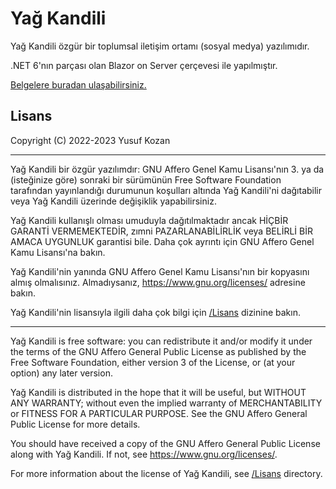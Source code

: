 # Yağ Kandili


Yağ Kandili özgür bir toplumsal iletişim ortamı (sosyal medya) yazılımıdır.

.NET 6'nın parçası olan Blazor on Server çerçevesi ile yapılmıştır.

[Belgelere buradan ulaşabilirsiniz.](/Belgeler)

## Lisans
Copyright (C) 2022-2023 Yusuf Kozan

---

Yağ Kandili bir özgür yazılımdır: GNU Affero Genel Kamu Lisansı'nın 3.
ya da (isteğinize göre) sonraki bir sürümünün Free Software Foundation
tarafından yayınlandığı durumunun koşulları altında Yağ Kandili'ni
dağıtabilir veya Yağ Kandili üzerinde değişiklik yapabilirsiniz.

Yağ Kandili kullanışlı olması umuduyla dağıtılmaktadır ancak HİÇBİR
GARANTİ VERMEMEKTEDİR, zımni PAZARLANABİLİRLİK veya BELİRLİ BİR
AMACA UYGUNLUK garantisi bile. Daha çok ayrıntı için GNU Affero
Genel Kamu Lisansı'na bakın.

Yağ Kandili'nin yanında GNU Affero Genel Kamu Lisansı'nın bir kopyasını
almış olmalısınız. Almadıysanız, <https://www.gnu.org/licenses/>
adresine bakın.

Yağ Kandili'nin lisansıyla ilgili daha çok bilgi için [/Lisans](/Lisans)
dizinine bakın.

---

Yağ Kandili is free software: you can redistribute it and/or modify
it under the terms of the GNU Affero General Public License as
published by the Free Software Foundation, either version 3 of the
License, or (at your option) any later version.

Yağ Kandili is distributed in the hope that it will be useful,
but WITHOUT ANY WARRANTY; without even the implied warranty of
MERCHANTABILITY or FITNESS FOR A PARTICULAR PURPOSE. See the
GNU Affero General Public License for more details.

You should have received a copy of the GNU Affero General Public License
along with Yağ Kandili. If not, see <https://www.gnu.org/licenses/>.

For more information about the license of Yağ Kandili, see
[/Lisans](/Lisans) directory.